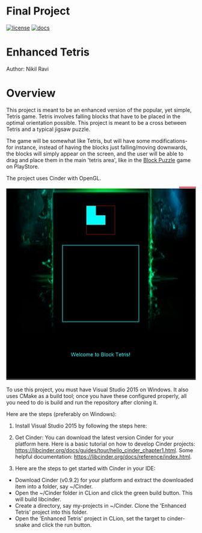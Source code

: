 # Final Project

[![license](https://img.shields.io/badge/license-MIT-green)](LICENSE)
[![docs](https://img.shields.io/badge/docs-yes-brightgreen)](docs/README.md)

# Enhanced Tetris

Author: Nikil Ravi

# Overview

This project is meant to be an enhanced version of the popular, yet simple, Tetris game. Tetris involves falling blocks that have to be placed in the optimal orientation possible. This project is meant to be a cross between Tetris and a typical jigsaw puzzle.

The game will be somewhat like Tetris, but will have some modifications- for instance, instead of having the blocks just falling/moving downwards, the blocks will simply appear on the screen, and the user will be able to drag and place them in the main 'tetris area', like in the [Block Puzzle](https://play.google.com/store/apps/details?id=game.puzzle.blockpuzzle&hl=en_US) game on PlayStore.

The project uses Cinder with OpenGL.

![Enhanced Tetris' UI](assets/enhancedtetris.JPG)

To use this project, you must have Visual Studio 2015 on Windows. It also uses CMake as a build tool; once you have these configured properly, all you need to do is build and run the repository after cloning it.

Here are the steps (preferably on Windows):

1) Install Visual Studio 2015 by following the steps here: 

2) Get Cinder: You can download the latest version Cinder for your platform here.
Here is a basic tutorial on how to develop Cinder projects: https://libcinder.org/docs/guides/tour/hello_cinder_chapter1.html.
Some helpful documentation: https://libcinder.org/docs/reference/index.html.

3) Here are the steps to get started with Cinder in your IDE:
- Download Cinder (v0.9.2) for your platform and extract the downloaded item into a folder, say ~/Cinder.
- Open the ~/Cinder folder in CLion and click the green build button. This will build libcinder.
- Create a directory, say my-projects in ~/Cinder. Clone the 'Enhanced Tetris' project into this folder.
- Open the 'Enhanced Tetris' project in CLion, set the target to cinder-snake and click the run button.




